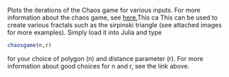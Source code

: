 Plots the iterations of the Chaos game for various inputs. For more information about the chaos game, see [here.](http://mathworld.wolfram.com/ChaosGame.html)This ca
This can be used to create various fractals such as the sirpinski triangle (see attached images for more examples).
Simply load it into Julia and type 
```` Julia 
chaosgame(n,r)
````
for your choice of polygon (n) and distance parameter (r). For more information about good choices for n and r, see the link above. 
